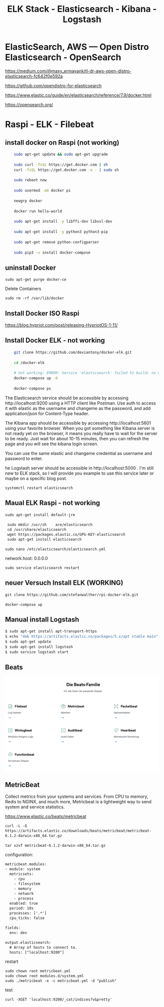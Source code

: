 ﻿---
layout: post
title: ELK Stack - Elasticsearch - Kibana - Logstash 
categories: [ELK]
tags: [ELK]
--- 

# ElasticSearch, AWS — Open Distro Elasticsearch - OpenSearch 

<https://medium.com/@maxy_ermayank/tl-dr-aws-open-distro-elasticsearch-fc642f0e592a>

<https://github.com/opendistro-for-elasticsearch>


<https://www.elastic.co/guide/en/elasticsearch/reference/7.9/docker.html>

<https://opensearch.org/>

# Raspi - ELK - Filebeat

## install docker on Raspi (not working)
```bash
    sudo apt-get update && sudo apt-get upgrade

    sudo curl -fsSL https://get.docker.com | sh
    curl -fsSL https://get.docker.com -o - | sudo sh

    sudo reboot now 

    sudo usermod -aG docker pi

    newgrp docker

    docker run hello-world

    sudo apt-get install -y libffi-dev libssl-dev

    sudo apt-get install -y python3 python3-pip

    sudo apt-get remove python-configparser

    sudo pip3 -v install docker-compose
```
## uninstall Docker 

    sudo apt-get purge docker-ce

Delete Containers 

    sudo rm -rf /var/lib/docker

## Install Docker ISO Raspi 

<https://blog.hypriot.com/post/releasing-HypriotOS-1-11/>

## Install Docker ELK - not working 
```bash 
    git clone https://github.com/deviantony/docker-elk.git
    
    cd /docker-elk
    
    # not working: ERROR: Service 'elasticsearch' failed to build: no matching manifest for linux/arm/v7 in the manifest list entries
    docker-compose up -d 

    docker-compose ps
```


The Elasticsearch service should be accessible by accessing http://localhost:9200 using a HTTP client like Postman. Use auth to access it with elastic as the username and changeme as the password, and add application/json for Content-Type header.

The Kibana app should be accessible by accessing http://localhost:5601 using your favorite browser. When you got something like Kibana server is not ready yet on the browser, it means you really have to wait for the server to be ready. Just wait for about 10-15 minutes, then you can refresh the page and you will see the kibana login screen.

You can use the same elastic and changeme credential as username and password to enter.

he Logstash server should be accessible in http://localhost:5000 . I'm still new to ELK stack, so I will provide you example to use this service later or maybe on a specific blog post.



    systemctl restart elasticsearch

## Maual ELK Raspi - not working 

    sudo apt-get install default-jre

     sudo mkdir /usr/sh    are/elasticsearch
     cd /usr/share/elasticsearch
     wget https://packages.elastic.co/GPG-KEY-elasticsearch
     sudo apt-get install elasticsearch

    sudo nano /etc/elasticsearch/elasticsearch.yml

network.host: 0.0.0.0

    sudo service elasticsearch restart


## neuer Versuch Install ELK (WORKING)

    git clone https://github.com/stefanwalther/rpi-docker-elk.git

    docker-compose up

## Manual install Logstash 
```bash 
$ sudo apt-get install apt-transport-https
$ echo "deb https://artifacts.elastic.co/packages/5.x/apt stable main" | sudo tee -a /etc/apt/sources.list.d/elastic-5.x.list
$ sudo apt-get update
$ sudo apt-get install logstash
$ sudo service logstash start
```

## Beats 

![2020 09 17 Elk Beats](../pic/2020-09-17-elk-beats.png)

## MetricBeat 
Collect metrics from your systems and services. From CPU to memory, Redis to NGINX, and much more, Metricbeat is a lightweight way to send system and service statistics. 

<https://www.elastic.co/beats/metricbeat>

    curl -L -O https://artifacts.elastic.co/downloads/beats/metricbeat/metricbeat-6.1.2-darwin-x86_64.tar.gz

    tar xzvf metricbeat-6.1.2-darwin-x86_64.tar.gz

configuration:

    metricbeat.modules:
    - module: system
      metricsets:
        - cpu
        - filesystem
        - memory
        - network
        - process
      enabled: true
      period: 10s
      processes: ['.*']
      cpu_ticks: false

    fields:
      env: dev

    output.elasticsearch:
      # Array of hosts to connect to.
      hosts: ["localhost:9200"]

restart 

    sudo chown root metricbeat.yml 
    sudo chown root modules.d/system.yml 
    sudo ./metricbeat -e -c metricbeat.yml -d "publish"

test 

    curl -XGET 'localhost:9200/_cat/indices?v&pretty'
